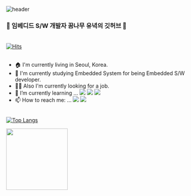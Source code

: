 ![header](https://capsule-render.vercel.app/api?type=rounded&color=timeAuto&height=300&section=header&text=YuNyuk&fontSize=70&)

### 👋 임베디드 S/W 개발자 꿈나무 유녁의 깃허브 👋 <br> <br>

[![Hits](https://hits.seeyoufarm.com/api/count/incr/badge.svg?url=https%3A%2F%2Fgithub.com%2FYuNyuk&count_bg=%2379C83D&title_bg=%23555555&icon=huawei.svg&icon_color=%23FFFAFA&title=hits&edge_flat=false)](https://hits.seeyoufarm.com) <br> <br>
 
- 🏠 I'm currently living in Seoul, Korea.
- 🏫 I'm currently studying Embedded System for being Embedded S/W developer.
- 🧑‍💼 Also I'm currently looking for a job.
- 🌱 I’m currently learning ...   <img src="https://img.shields.io/badge/C-A8B9CC?style=flat-square&logo=C&logoColor=white"/></a> <img src="https://img.shields.io/badge/C++-00599C?style=flat-square&logo=cplusplus&logoColor=white"/></a> <img src="https://img.shields.io/badge/Python-3776AB?style=flat-square&logo=Python&logoColor=white"/></a>
- 📫 How to reach me: ... <a href="mailto:hsw970321@gmail.com"><img src="https://img.shields.io/badge/Gmail-EA4335?style=flat-square&logo=Gmail&logoColor=white&link=mailto:hsw970321@gmail.com"/></a> <a href="mailto:hsw0321@naver.com"><img src="https://img.shields.io/badge/Naver-03C75A?style=flat-square&logo=Naver&logoColor=white&link=mailto:hsw0321@naver.com"/></a> <br> <br>

[![Top Langs](https://github-readme-stats.vercel.app/api/top-langs/?username=YuNyuk)](https://github.com/anuraghazra/github-readme-stats)

<img align='center' src="https://github-readme-stats.vercel.app/api?username=YuNyuk" height="165">
<!--
**YuNyuk/YuNyuk** is a ✨ _special_ ✨ repository because its `README.md` (this file) appears on your GitHub profile.

Here are some ideas to get you started:
- 🏠 I'm currently living in Seoul, Korea.
- 🔭 I’m currently working on ...

- 👯 I’m looking to collaborate on ...
- 🤔 I’m looking for help with ...
- 💬 Ask me about ...

- 😄 Pronouns: ...
- ⚡ Fun fact: ...
-->
